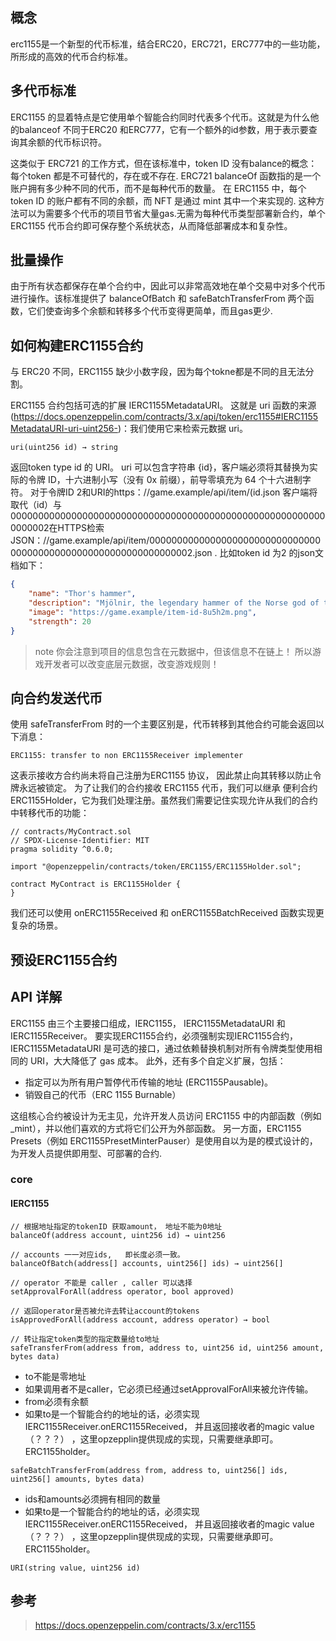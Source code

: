 ## 概念

erc1155是一个新型的代币标准，结合ERC20，ERC721，ERC777中的一些功能，所形成的高效的代币合约标准。

## 多代币标准
ERC1155 的显着特点是它使用单个智能合约同时代表多个代币。这就是为什么他的balanceof 不同于ERC20 和ERC777，它有一个额外的id参数，用于表示要查询其余额的代币标识符。

这类似于 ERC721 的工作方式，但在该标准中，token ID 没有balance的概念：每个token 都是不可替代的，存在或不存在. ERC721 balanceOf 函数指的是一个账户拥有多少种不同的代币，而不是每种代币的数量。
在 ERC1155 中，每个 token ID 的账户都有不同的余额，而 NFT 是通过 mint 其中一个来实现的.
这种方法可以为需要多个代币的项目节省大量gas.无需为每种代币类型部署新合约，单个 ERC1155 代币合约即可保存整个系统状态，从而降低部署成本和复杂性。

## 批量操作
由于所有状态都保存在单个合约中，因此可以非常高效地在单个交易中对多个代币进行操作。该标准提供了 balanceOfBatch 和 safeBatchTransferFrom 两个函数，它们使查询多个余额和转移多个代币变得更简单，而且gas更少.

## 如何构建ERC1155合约

与 ERC20 不同，ERC1155 缺少小数字段，因为每个tokne都是不同的且无法分割。

ERC1155 合约包括可选的扩展 IERC1155MetadataURI。 这就是 uri 函数的来源(https://docs.openzeppelin.com/contracts/3.x/api/token/erc1155#IERC1155MetadataURI-uri-uint256-)：我们使用它来检索元数据 uri。

```solidity
uri(uint256 id) → string
```
返回token type id 的 URI。
uri 可以包含字符串 {id}，客户端必须将其替换为实际的令牌 ID，十六进制小写（没有 0x 前缀），前导零填充为 64 个十六进制字符。
对于令牌ID 2和URI的https：//game.example/api/item/(id.json 客户端将取代（id）与0000000000000000000000000000000000000000000000000000000000000002在HTTPS检索JSON：//game.example/api/item/0000000000000000000000000000000000000000000000000000000000000002.json .
比如token id 为2 的json文档如下：
```json
{
    "name": "Thor's hammer",
    "description": "Mjölnir, the legendary hammer of the Norse god of thunder.",
    "image": "https://game.example/item-id-8u5h2m.png",
    "strength": 20
}
```

> note
> 你会注意到项目的信息包含在元数据中，但该信息不在链上！ 所以游戏开发者可以改变底层元数据，改变游戏规则！

## 向合约发送代币
使用 safeTransferFrom 时的一个主要区别是，代币转移到其他合约可能会返回以下消息：
```
ERC1155: transfer to non ERC1155Receiver implementer
```
这表示接收方合约尚未将自己注册为ERC1155 协议， 因此禁止向其转移以防止令牌永远被锁定。
为了让我们的合约接收 ERC1155 代币，我们可以继承 便利合约 ERC1155Holder，它为我们处理注册。虽然我们需要记住实现允许从我们的合约中转移代币的功能：
```solidity
// contracts/MyContract.sol
// SPDX-License-Identifier: MIT
pragma solidity ^0.6.0;

import "@openzeppelin/contracts/token/ERC1155/ERC1155Holder.sol";

contract MyContract is ERC1155Holder {
}
```
我们还可以使用 onERC1155Received 和 onERC1155BatchReceived 函数实现更复杂的场景。


## 预设ERC1155合约



## API 详解
ERC1155 由三个主要接口组成，IERC1155， IERC1155MetadataURI 和 IERC1155Receiver。
要实现ERC1155合约，必须强制实现IERC1155合约，IERC1155MetadataURI 是可选的接口，通过依赖替换机制对所有令牌类型使用相同的 URI，大大降低了 gas 成本。
此外，还有多个自定义扩展，包括：
- 指定可以为所有用户暂停代币传输的地址 (ERC1155Pausable)。
- 销毁自己的代币（ERC 1155 Burnable）

这组核心合约被设计为无主见，允许开发人员访问 ERC1155 中的内部函数（例如 _mint），并以他们喜欢的方式将它们公开为外部函数。 另一方面，ERC1155 Presets（例如 ERC1155PresetMinterPauser）是使用自以为是的模式设计的，为开发人员提供即用型、可部署的合约.

### core
#### IERC1155
```solidity
// 根据地址指定的tokenID 获取amount， 地址不能为0地址
balanceOf(address account, uint256 id) → uint256
```

```solidity
// accounts 一一对应ids,   即长度必须一致。
balanceOfBatch(address[] accounts, uint256[] ids) → uint256[]
```
```solidity
// operator 不能是 caller , caller 可以选择
setApprovalForAll(address operator, bool approved)
```

```solidity
// 返回operator是否被允许去转让account的tokens
isApprovedForAll(address account, address operator) → bool
```

```solidity
// 转让指定token类型的指定数量给to地址
safeTransferFrom(address from, address to, uint256 id, uint256 amount, bytes data)

```
- to不能是零地址
- 如果调用者不是caller，它必须已经通过setApprovalForAll来被允许传输。
- from必须有余额
- 如果to是一个智能合约的地址的话，必须实现IERC1155Receiver.onERC1155Received， 并且返回接收者的magic value（？？？） ，这里opzepplin提供现成的实现，只需要继承即可。ERC1155holder。

```solidity
safeBatchTransferFrom(address from, address to, uint256[] ids, uint256[] amounts, bytes data)
```
- ids和amounts必须拥有相同的数量
- 如果to是一个智能合约的地址的话，必须实现IERC1155Receiver.onERC1155Received， 并且返回接收者的magic value（？？？） ，这里opzepplin提供现成的实现，只需要继承即可。ERC1155holder。

```solidity
URI(string value, uint256 id)
```





## 参考
> https://docs.openzeppelin.com/contracts/3.x/erc1155


